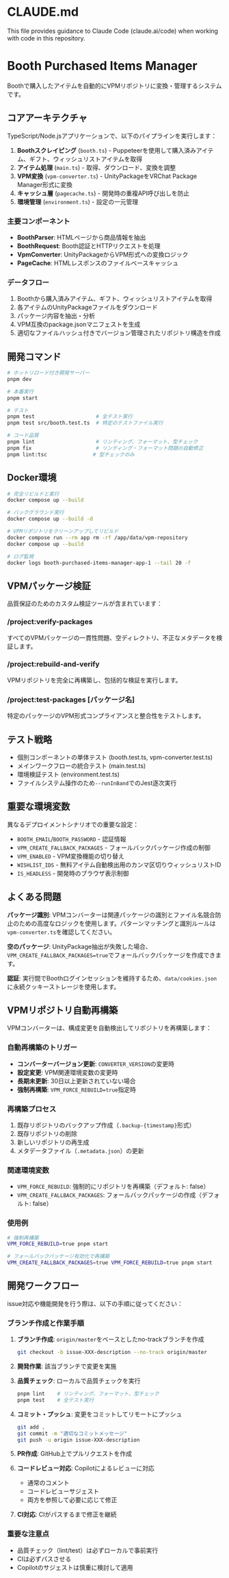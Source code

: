# CLAUDE.md

This file provides guidance to Claude Code (claude.ai/code) when working with code in this repository.

# Booth Purchased Items Manager

Boothで購入したアイテムを自動的にVPMリポジトリに変換・管理するシステムです。

## コアアーキテクチャ

TypeScript/Node.jsアプリケーションで、以下のパイプラインを実行します：

1. **Boothスクレイピング** (`booth.ts`) - Puppeteerを使用して購入済みアイテム、ギフト、ウィッシュリストアイテムを取得
2. **アイテム処理** (`main.ts`) - 取得、ダウンロード、変換を調整
3. **VPM変換** (`vpm-converter.ts`) - UnityPackageをVRChat Package Manager形式に変換
4. **キャッシュ層** (`pagecache.ts`) - 開発時の重複API呼び出しを防止
5. **環境管理** (`environment.ts`) - 設定の一元管理

### 主要コンポーネント

- **BoothParser**: HTMLページから商品情報を抽出
- **BoothRequest**: Booth認証とHTTPリクエストを処理
- **VpmConverter**: UnityPackageからVPM形式への変換ロジック
- **PageCache**: HTMLレスポンスのファイルベースキャッシュ

### データフロー

1. Boothから購入済みアイテム、ギフト、ウィッシュリストアイテムを取得
2. 各アイテムのUnityPackageファイルをダウンロード
3. パッケージ内容を抽出・分析
4. VPM互換のpackage.jsonマニフェストを生成
5. 適切なファイルハッシュ付きでバージョン管理されたリポジトリ構造を作成

## 開発コマンド

```bash
# ホットリロード付き開発サーバー
pnpm dev

# 本番実行
pnpm start

# テスト
pnpm test                    # 全テスト実行
pnpm test src/booth.test.ts  # 特定のテストファイル実行

# コード品質
pnpm lint                    # リンティング、フォーマット、型チェック
pnpm fix                     # リンティング・フォーマット問題の自動修正
pnpm lint:tsc               # 型チェックのみ
```

## Docker環境

```bash
# 完全リビルドと実行
docker compose up --build

# バックグラウンド実行
docker compose up --build -d

# VPMリポジトリをクリーンアップしてリビルド
docker compose run --rm app rm -rf /app/data/vpm-repository
docker compose up --build

# ログ監視
docker logs booth-purchased-items-manager-app-1 --tail 20 -f
```

## VPMパッケージ検証

品質保証のためのカスタム検証ツールが含まれています：

### /project:verify-packages

すべてのVPMパッケージの一貫性問題、空ディレクトリ、不正なメタデータを検証します。

### /project:rebuild-and-verify  

VPMリポジトリを完全に再構築し、包括的な検証を実行します。

### /project:test-packages [パッケージ名]

特定のパッケージのVPM形式コンプライアンスと整合性をテストします。

## テスト戦略

- 個別コンポーネントの単体テスト (booth.test.ts, vpm-converter.test.ts)
- メインワークフローの統合テスト (main.test.ts)
- 環境検証テスト (environment.test.ts)
- ファイルシステム操作のため`--runInBand`でのJest逐次実行

## 重要な環境変数

異なるデプロイメントシナリオでの重要な設定：

- `BOOTH_EMAIL`/`BOOTH_PASSWORD` - 認証情報
- `VPM_CREATE_FALLBACK_PACKAGES` - フォールバックパッケージ作成の制御
- `VPM_ENABLED` - VPM変換機能の切り替え
- `WISHLIST_IDS` - 無料アイテム自動検出用のカンマ区切りウィッシュリストID
- `IS_HEADLESS` - 開発時のブラウザ表示制御

## よくある問題

**パッケージ識別**: VPMコンバーターは関連パッケージの識別とファイル名競合防止のための高度なロジックを使用します。パターンマッチングと識別ルールは`vpm-converter.ts`を確認してください。

**空のパッケージ**: UnityPackage抽出が失敗した場合、`VPM_CREATE_FALLBACK_PACKAGES=true`でフォールバックパッケージを作成できます。

**認証**: 実行間でBoothログインセッションを維持するため、`data/cookies.json`に永続クッキーストレージを使用します。

## VPMリポジトリ自動再構築

VPMコンバーターは、構成変更を自動検出してリポジトリを再構築します：

### 自動再構築のトリガー

- **コンバーターバージョン更新**: `CONVERTER_VERSION`の変更時
- **設定変更**: VPM関連環境変数の変更時
- **長期未更新**: 30日以上更新されていない場合
- **強制再構築**: `VPM_FORCE_REBUILD=true`指定時

### 再構築プロセス

1. 既存リポジトリのバックアップ作成（`.backup-{timestamp}`形式）
2. 既存リポジトリの削除
3. 新しいリポジトリの再生成
4. メタデータファイル（`.metadata.json`）の更新

### 関連環境変数

- `VPM_FORCE_REBUILD`: 強制的にリポジトリを再構築（デフォルト: false）
- `VPM_CREATE_FALLBACK_PACKAGES`: フォールバックパッケージの作成（デフォルト: false）

### 使用例

```bash
# 強制再構築
VPM_FORCE_REBUILD=true pnpm start

# フォールバックパッケージ有効化で再構築
VPM_CREATE_FALLBACK_PACKAGES=true VPM_FORCE_REBUILD=true pnpm start
```

## 開発ワークフロー

issue対応や機能開発を行う際は、以下の手順に従ってください：

### ブランチ作成と作業手順

1. **ブランチ作成**: `origin/master`をベースとしたno-trackブランチを作成

   ```bash
   git checkout -b issue-XXX-description --no-track origin/master
   ```

2. **開発作業**: 該当ブランチで変更を実施

3. **品質チェック**: ローカルで品質チェックを実行

   ```bash
   pnpm lint    # リンティング、フォーマット、型チェック
   pnpm test    # 全テスト実行
   ```

4. **コミット・プッシュ**: 変更をコミットしてリモートにプッシュ

   ```bash
   git add .
   git commit -m "適切なコミットメッセージ"
   git push -u origin issue-XXX-description
   ```

5. **PR作成**: GitHub上でプルリクエストを作成

6. **コードレビュー対応**: Copilotによるレビューに対応
   - 通常のコメント
   - コードレビューサジェスト
   - 両方を参照して必要に応じて修正

7. **CI対応**: CIがパスするまで修正を継続

### 重要な注意点

- 品質チェック（lint/test）は必ずローカルで事前実行
- CIは必ずパスさせる
- Copilotのサジェストは慎重に検討して適用
